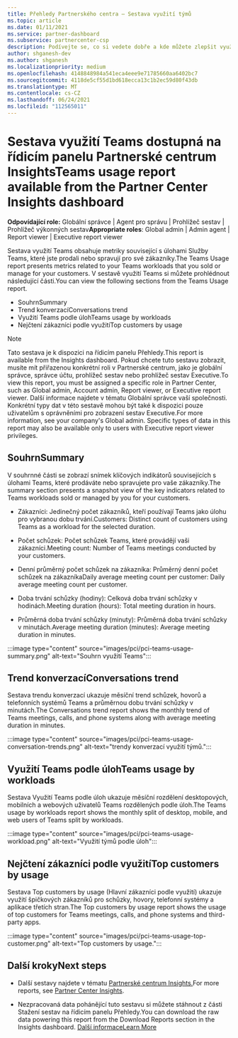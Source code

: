 ```yaml
---
title: Přehledy Partnerského centra – Sestava využití týmů
ms.topic: article
ms.date: 01/11/2021
ms.service: partner-dashboard
ms.subservice: partnercenter-csp
description: Podívejte se, co si vedete dobře a kde můžete zlepšit využití předplatných Teams, která pro své zákazníky prodáváte nebo spravujete.
author: shganesh-dev
ms.author: shganesh
ms.localizationpriority: medium
ms.openlocfilehash: 4148848984a541eca4eee9e71785660aa6402bc7
ms.sourcegitcommit: 4118de5cf55d1bd618ecca13c1b2ec59d80f43db
ms.translationtype: MT
ms.contentlocale: cs-CZ
ms.lasthandoff: 06/24/2021
ms.locfileid: "112565011"
---
```

# <a name="teams-usage-report-available-from-the-partner-center-insights-dashboard"></a><span data-ttu-id="4c7db-103">Sestava využití Teams dostupná na řídicím panelu Partnerské centrum Insights</span><span class="sxs-lookup"><span data-stu-id="4c7db-103">Teams usage report available from the Partner Center Insights dashboard</span></span>

<span data-ttu-id="4c7db-104">**Odpovídající role:** Globální správce | Agent pro správu | Prohlížeč sestav | Prohlížeč výkonných sestav</span><span class="sxs-lookup"><span data-stu-id="4c7db-104">**Appropriate roles**: Global admin | Admin agent | Report viewer | Executive report viewer</span></span>

<span data-ttu-id="4c7db-105">Sestava využití Teams obsahuje metriky související s úlohami Služby Teams, které jste prodali nebo spravují pro své zákazníky.</span><span class="sxs-lookup"><span data-stu-id="4c7db-105">The Teams Usage report presents metrics related to your Teams workloads that you sold or manage for your customers.</span></span> <span data-ttu-id="4c7db-106">V sestavě využití Teams si můžete prohlédnout následující části.</span><span class="sxs-lookup"><span data-stu-id="4c7db-106">You can view the following sections from the Teams Usage report.</span></span>

- <span data-ttu-id="4c7db-107">Souhrn</span><span class="sxs-lookup"><span data-stu-id="4c7db-107">Summary</span></span>
- <span data-ttu-id="4c7db-108">Trend konverzací</span><span class="sxs-lookup"><span data-stu-id="4c7db-108">Conversations trend</span></span>
- <span data-ttu-id="4c7db-109">Využití Teams podle úloh</span><span class="sxs-lookup"><span data-stu-id="4c7db-109">Teams usage by workloads</span></span>
- <span data-ttu-id="4c7db-110">Nejčtení zákazníci podle využití</span><span class="sxs-lookup"><span data-stu-id="4c7db-110">Top customers by usage</span></span>

 > [!NOTE]
 > <span data-ttu-id="4c7db-111">Tato sestava je k dispozici na řídicím panelu Přehledy.</span><span class="sxs-lookup"><span data-stu-id="4c7db-111">This report is available from the Insights dashboard.</span></span> <span data-ttu-id="4c7db-112">Pokud chcete tuto sestavu zobrazit, musíte mít přiřazenou konkrétní roli v Partnerské centrum, jako je globální správce, správce účtu, prohlížeč sestav nebo prohlížeč sestav Executive.</span><span class="sxs-lookup"><span data-stu-id="4c7db-112">To view this report, you must be assigned a specific role in Partner Center, such as Global admin, Account admin, Report viewer, or Executive report viewer.</span></span> <span data-ttu-id="4c7db-113">Další informace najdete v tématu Globální správce vaší společnosti. Konkrétní typy dat v této sestavě mohou být také k dispozici pouze uživatelům s oprávněními pro zobrazení sestav Executive.</span><span class="sxs-lookup"><span data-stu-id="4c7db-113">For more information, see your company's Global admin. Specific types of data in this report may also be available only to users with Executive report viewer privileges.</span></span>

## <a name="summary"></a><span data-ttu-id="4c7db-114">Souhrn</span><span class="sxs-lookup"><span data-stu-id="4c7db-114">Summary</span></span>

<span data-ttu-id="4c7db-115">V souhrnné části se zobrazí snímek klíčových indikátorů souvisejících s úlohami Teams, které prodáváte nebo spravujete pro vaše zákazníky.</span><span class="sxs-lookup"><span data-stu-id="4c7db-115">The summary section presents a snapshot view of the key indicators related to Teams workloads sold or managed by you for your customers.</span></span>  

- <span data-ttu-id="4c7db-116">Zákazníci: Jedinečný počet zákazníků, kteří používají Teams jako úlohu pro vybranou dobu trvání.</span><span class="sxs-lookup"><span data-stu-id="4c7db-116">Customers: Distinct count of customers using Teams as a workload for the selected duration.</span></span>

- <span data-ttu-id="4c7db-117">Počet schůzek: Počet schůzek Teams, které provádějí vaši zákazníci.</span><span class="sxs-lookup"><span data-stu-id="4c7db-117">Meeting count: Number of Teams meetings conducted by your customers.</span></span>

- <span data-ttu-id="4c7db-118">Denní průměrný počet schůzek na zákazníka: Průměrný denní počet schůzek na zákazníka</span><span class="sxs-lookup"><span data-stu-id="4c7db-118">Daily average meeting count per customer: Daily average meeting count per customer.</span></span> 

- <span data-ttu-id="4c7db-119">Doba trvání schůzky (hodiny): Celková doba trvání schůzky v hodinách.</span><span class="sxs-lookup"><span data-stu-id="4c7db-119">Meeting duration (hours): Total meeting duration in hours.</span></span> 

- <span data-ttu-id="4c7db-120">Průměrná doba trvání schůzky (minuty): Průměrná doba trvání schůzky v minutách.</span><span class="sxs-lookup"><span data-stu-id="4c7db-120">Average meeting duration (minutes): Average meeting duration in minutes.</span></span> 

:::image type="content" source="images/pci/pci-teams-usage-summary.png" alt-text="Souhrn využití Teams":::

## <a name="conversations-trend"></a><span data-ttu-id="4c7db-122">Trend konverzací</span><span class="sxs-lookup"><span data-stu-id="4c7db-122">Conversations trend</span></span>

<span data-ttu-id="4c7db-123">Sestava trendu konverzací ukazuje měsíční trend schůzek, hovorů a telefonních systémů Teams a průměrnou dobu trvání schůzky v minutách.</span><span class="sxs-lookup"><span data-stu-id="4c7db-123">The Conversations trend report shows the monthly trend of Teams meetings, calls, and phone systems along with average meeting duration in minutes.</span></span>

:::image type="content" source="images/pci/pci-teams-usage-conversation-trends.png" alt-text="trendy konverzací využití týmů.":::

## <a name="teams-usage-by-workloads"></a><span data-ttu-id="4c7db-125">Využití Teams podle úloh</span><span class="sxs-lookup"><span data-stu-id="4c7db-125">Teams usage by workloads</span></span>

<span data-ttu-id="4c7db-126">Sestava Využití Teams podle úloh ukazuje měsíční rozdělení desktopových, mobilních a webových uživatelů Teams rozdělených podle úloh.</span><span class="sxs-lookup"><span data-stu-id="4c7db-126">The Teams usage by workloads report shows the monthly split of desktop, mobile, and web users of Teams split by workloads.</span></span>

:::image type="content" source="images/pci/pci-teams-usage-workload.png" alt-text="Využití týmů podle úloh":::

## <a name="top-customers-by-usage"></a><span data-ttu-id="4c7db-128">Nejčtení zákazníci podle využití</span><span class="sxs-lookup"><span data-stu-id="4c7db-128">Top customers by usage</span></span>

<span data-ttu-id="4c7db-129">Sestava Top customers by usage (Hlavní zákazníci podle využití) ukazuje využití špičkových zákazníků pro schůzky, hovory, telefonní systémy a aplikace třetích stran.</span><span class="sxs-lookup"><span data-stu-id="4c7db-129">The Top customers by usage report shows the usage of top customers for Teams meetings, calls, and phone systems and third-party apps.</span></span>

:::image type="content" source="images/pci/pci-teams-usage-top-customer.png" alt-text="Top customers by usage.":::

## <a name="next-steps"></a><span data-ttu-id="4c7db-131">Další kroky</span><span class="sxs-lookup"><span data-stu-id="4c7db-131">Next steps</span></span>

- <span data-ttu-id="4c7db-132">Další sestavy najdete v tématu [Partnerské centrum Insights.](partner-center-insights.md)</span><span class="sxs-lookup"><span data-stu-id="4c7db-132">For more reports, see [Partner Center Insights](partner-center-insights.md).</span></span>

- <span data-ttu-id="4c7db-133">Nezpracovaná data pohánějící tuto sestavu si můžete stáhnout z části Stažení sestav na řídicím panelu Přehledy.</span><span class="sxs-lookup"><span data-stu-id="4c7db-133">You can download the raw data powering this report from the Download Reports section in the Insights dashboard.</span></span> [<span data-ttu-id="4c7db-134">Další informace</span><span class="sxs-lookup"><span data-stu-id="4c7db-134">Learn More</span></span>](pci-download-reports.md) 
